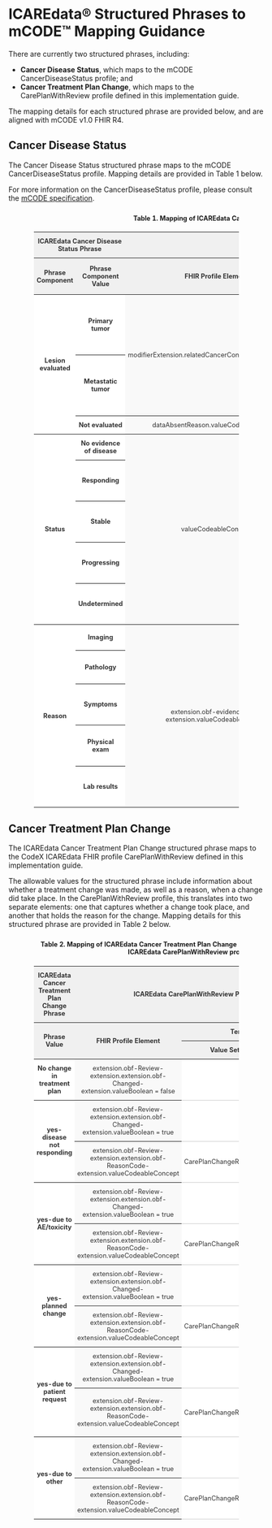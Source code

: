<style type="text/css">
    .tg  {font-size:90%;border-collapse:collapse;border-spacing:0;border-color:#ccc;margin-left:auto; margin-right:auto; width:80%}
    .tg td{padding:10px 5px;border-style:solid;border-width:0px;overflow:hidden;word-break:bold;border-top-width:1px;border-bottom-width:1px;border-color:#ccc;color:#333;background-color:#fff;text-align:center;vertical-align:middle}
    .tg th{font-weight:bold;padding:10px 5px;border-style:solid;border-width:0px;overflow:hidden;word-break:normal;border-top-width:1px;border-bottom-width:1px;border-color:#ccc;color:#333;background-color:#f0f0f0;text-align:center;vertical-align:middle}
    .tg caption{padding:10px 5px; font-weight:bold}
    .tg .tg-bold{font-weight:bold;border-color:inherit;text-align:center;vertical-align:middle}
    .tg .tg-altbck{background-color:#f9f9f9;border-color:inherit;text-align:center;vertical-align:middle}
    .tg .tg-altbck-bold{background-color:#f9f9f9;font-weight:bold;border-color:inherit;text-align:center;vertical-align:middle}
    .center {
        display: block;
        margin-left: auto;
        margin-right: auto;
}
    </style>

<div xmlns="http://www.w3.org/1999/xhtml" xmlns:xsi="http://www.w3.org/2001/XMLSchema-instance" xsi:schemaLocation="http://hl7.org/fhir ../../input-cache/schemas-r5/fhir-single.xsd">

<h1>ICAREdata&reg; Structured Phrases to mCODE&trade; Mapping Guidance</h1>

<p>There are currently two structured phrases, including:</p>
  <ul>
    <li><strong>Cancer Disease Status</strong>, which maps to the mCODE CancerDiseaseStatus profile; and</li>
    <li><strong>Cancer Treatment Plan Change</strong>, which maps to the CarePlanWithReview profile defined in this implementation guide.</li>
  </ul>
<p>The mapping details for each structured phrase are provided below, and are aligned with mCODE v1.0 FHIR R4.</p>

<h2>Cancer Disease Status</h2>

  <p>The Cancer Disease Status structured phrase maps to the mCODE CancerDiseaseStatus profile. Mapping details are provided in Table 1 below. </p>
  <p>For more information on the CancerDiseaseStatus profile, please consult the <a href="http://standardhealthrecord.org/guides/mcode/" target="_blank">mCODE specification</a>.</p>

<table class="tg">
  <caption>Table 1. Mapping of ICAREdata Cancer Disease Status structured phrase to the mCODE CancerDiseaseStatus profile</caption>
  <tr>
    <th class="tg-bold" colspan="2">ICAREdata Cancer Disease Status Phrase</th>
    <th class="tg-bold" colspan="5">mCODE v1.0 FHIR R4 CancerDiseaseStatus Profile Mapping</th>
  </tr>
  <tr>
    <th class="tg-bold" rowspan="2">Phrase Component</th>
    <th class="tg-bold" rowspan="2">Phrase Component Value</th>
    <th class="tg-bold" rowspan="2">FHIR Profile Element</th>
    <th class="tg-bold" colspan="3">Terminology Binding</th>
    <th class="tg-bold" rowspan="2">Notes</th>
  </tr>
  <tr>
    <th class="tg-bold">Value Set</th>
    <th class="tg-bold">Code</th>
    <th class="tg-bold">Description</th>
  </tr>
  <tr>
    <td class="tg-bold" rowspan="3">Lesion evaluated</td>
    <td class="tg-bold">Primary tumor</td>
    <td class="tg-altbck" rowspan="2"><p>modifierExtension.relatedCancerCondition.ValueReference</p><p></p></td>
    <td colspan ="3">n/a</td>
    <td class="tg-altbck"><p>This element should reference a <Condition> resource compliant with the </Condition>the <code>PrimaryCancerCondition</code> mCODE profile.</p></td>
  </tr>
  <tr>
      <td class="tg-bold">Metastatic tumor</td>
      <td colspan="3">n/a</td>
      <td class="tg-altbck"><p>This element should reference a <Condition> resource compliant with the </Condition>the <code>SecondaryCancerCondition</code> mCODE profile.</p></td>
  </tr>
  <tr>
      <td class="tg-bold">Not evaluated</td>
      <td class="tg-altbck">dataAbsentReason.valueCodeableconcept</td>
      <td>Observation Value Absent Reason</td>
      <td><code>not-asked</code></td>
      <td>Not Asked</td>
      <td class="tg-altbck"></td>
  </tr>
  <tr>
      <td class="tg-bold" rowspan="5">Status</td>
      <td class="tg-bold">No evidence of disease</td>
      <td class="tg-altbck" rowspan="5">valueCodeableConcept</td>
      <td rowspan="5">ConditionStatusTrendVS</td>
      <td><code>260415000</code></td>
      <td>Not detected (qualifier)</td>
      <td class="tg-altbck"></td>
  </tr>
  <tr>
      <td class="tg-bold">Responding</td>
      <td><code>268910001</code></td>
      <td>Patient condition improved (finding)</td>
      <td class="tg-altbck"></td>
  </tr>
  <tr>
      <td class="tg-bold">Stable</td>
      <td><code>359746009</code></td>
      <td>Patient's condition stable (finding)</td>
      <td class="tg-altbck"></td>
  </tr>
  <tr>
      <td class="tg-bold">Progressing</td>
      <td><code>271299001</code></td>
      <td>Patient's condition worsened (finding)</td>
      <td class="tg-altbck"></td>
  </tr>
  <tr>
      <td class="tg-bold">Undetermined</td>
      <td><code>709137006</code></td>
      <td>Patient condition undetermined (finding)</td>
      <td class="tg-altbck"></td>
  </tr>
  <tr>
      <td class="tg-bold" rowspan="5">Reason</td>
      <td class="tg-bold">Imaging</td>
      <td class="tg-altbck" rowspan="5">extension.obf-evidenceType-extension.valueCodeableConcept</td>
      <td rowspan="5">CancerDiseaseStatusEvidenceTypeVS</td>
      <td><code>363679005</code></td>
      <td>Imaging (procedure)</td>
      <td class="tg-altbck"></td>
  </tr>
  <tr>
      <td class="tg-bold">Pathology</td>
      <td><code>252416005</code></td>
      <td>Histopathology test (procedure)</td>
      <td class="tg-altbck"></td>
  </tr>
  <tr>
      <td class="tg-bold">Symptoms</td>
      <td><code>711015009</code></td>
      <td>Assessment of symptom control (procedure)</td>
      <td class="tg-altbck"></td>
  </tr>
  <tr>
      <td class="tg-bold">Physical exam</td>
      <td><code>5880005</code></td>
      <td>Physical examination procedure (procedure)</td>
      <td class="tg-altbck"></td>
  </tr>
  <tr>
      <td class="tg-bold">Lab results</td>
      <td><code>386344002</code></td>
      <td>Laboratory data interpretation (procedure)</td>
      <td class="tg-altbck"></td>
  </tr>
</table>

<h2>Cancer Treatment Plan Change</h2>

<p>The ICAREdata Cancer Treatment Plan Change structured phrase maps to the CodeX ICAREdata FHIR profile CarePlanWithReview defined in this implementation guide.</p>

<p>The allowable values for the structured phrase include information about whether a treatment change was made, as well as a reason, when a change did take place. In the CarePlanWithReview profile, this translates into two separate elements: one that captures whether a change took place, and another that holds the reason for the change. Mapping details for this structured phrase are provided in Table 2 below.</p>

<table class="tg">
  <caption>Table 2. Mapping of ICAREdata Cancer Treatment Plan Change structured phrase to the CodeX ICAREdata CarePlanWithReview profile</caption>
  <tr>
    <th class="tg-bold">ICAREdata Cancer Treatment Plan Change Phrase</th>
    <th class="tg-bold" colspan="4">ICAREdata CarePlanWithReview Profile Mapping</th>
  </tr>
  <tr>
    <th class="tg-bold" rowspan="2">Phrase Value</th>
    <th class="tg-bold" rowspan="2">FHIR Profile Element</th>
    <th class="tg-bold" colspan="3">Terminology Binding</th>
  </tr>
  <tr>
    <th class="tg-bold">Value Set</th>
    <th class="tg-bold">Code</th>
    <th class="tg-bold">Description</th>
  </tr>
  <tr>
    <td class="tg-bold">No change in treatment plan</td>
    <td class="tg-altbck">extension.obf-Review-extension.extension.obf-Changed-extension.valueBoolean = false</td>
    <td colspan ="3">n/a</td>
  </tr>
  <tr>
      <td class="tg-bold" rowspan="2">yes-disease not responding</td>
      <td class="tg-altbck">extension.obf-Review-extension.extension.obf-Changed-extension.valueBoolean = true</td>
      <td colspan ="3">n/a</td>
    </tr>
  <tr>
    <td class="tg-altbck">extension.obf-Review-extension.extension.obf-ReasonCode-extension.valueCodeableConcept</td>
    <td>CarePlanChangeReasonVS</td>
    <td><code>266721009</code></td>
    <td>Absent response to treatment (situation)</td>
  </tr>
  <tr>
      <td class="tg-bold" rowspan="2">yes-due to AE/toxicity</td>
      <td class="tg-altbck">extension.obf-Review-extension.extension.obf-Changed-extension.valueBoolean = true</td>
      <td colspan ="3">n/a</td>
    </tr>
  <tr>
    <td class="tg-altbck">extension.obf-Review-extension.extension.obf-ReasonCode-extension.valueCodeableConcept</td>
    <td>CarePlanChangeReasonVS</td>
    <td><code>281647001</code></td>
    <td>Adverse reaction (disorder)</td>
  </tr>
  <tr>
      <td class="tg-bold" rowspan="2">yes-planned change</td>
      <td class="tg-altbck">extension.obf-Review-extension.extension.obf-Changed-extension.valueBoolean = true</td>
      <td colspan ="3">n/a</td>
    </tr>
  <tr>
    <td class="tg-altbck">extension.obf-Review-extension.extension.obf-ReasonCode-extension.valueCodeableConcept</td>
    <td>CarePlanChangeReasonVS</td>
    <td><code>405613005</code></td>
    <td>Planned Procedure (situation)</td>
  </tr>
  <tr>
      <td class="tg-bold" rowspan="2">yes-due to patient request</td>
      <td class="tg-altbck">extension.obf-Review-extension.extension.obf-Changed-extension.valueBoolean = true</td>
      <td colspan ="3">n/a</td>
    </tr>
  <tr>
    <td class="tg-altbck">extension.obf-Review-extension.extension.obf-ReasonCode-extension.valueCodeableConcept</td>
    <td>CarePlanChangeReasonVS</td>
    <td><code>182890002</code></td>
    <td>Patient requests alternative treatment (finding)</td>
  </tr>
  <tr>
      <td class="tg-bold" rowspan="2">yes-due to other</td>
      <td class="tg-altbck">extension.obf-Review-extension.extension.obf-Changed-extension.valueBoolean = true</td>
      <td colspan ="3">n/a</td>
    </tr>
  <tr>
    <td class="tg-altbck">extension.obf-Review-extension.extension.obf-ReasonCode-extension.valueCodeableConcept</td>
    <td>CarePlanChangeReasonVS</td>
    <td><code>74964007</code></td>
    <td>Other (qualifier value)</td>
  </tr>
</table>

</div>